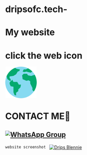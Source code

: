 # dripsofc.tech-
# My website  
# click the web icon
<a href="https://dripsofc.tech" target="blank"><img align="center" height="100px" src="./drips/Web.png" alt="Drips Blennie" /></a> 

# CONTACT ME📶

## [![WhatsApp Group](https://img.shields.io/badge/WhatsApp-25D366?style=for-the-badge&logo=whatsapp&logoColor=white)](https://was.me/447441437150)

```website screenshot ```
<a href="https://dripsofc.tech" target="blank"><img align="center" height="1080px" src="./drips/drips.jpg" alt="Drips Blennie" /></a> 
